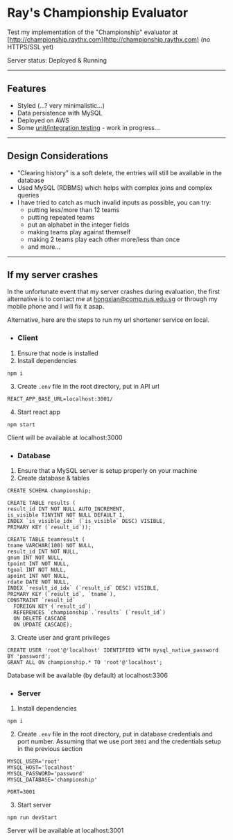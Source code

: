# Ray's Championship Evaluator

Test my implementation of the "Championship" evaluator at [http://championship.raythx.com](http://championship.raythx.com) (no HTTPS/SSL yet)

Server status: Deployed & Running

---

## Features
- Styled (...? very minimalistic...)
- Data persistence with MySQL
- Deployed on AWS
- Some [unit/integration testing]() - work in progress...

---

## Design Considerations
- "Clearing history" is a soft delete, the entries will still be available in the database
- Used MySQL (RDBMS) which helps with complex joins and complex queries
- I have tried to catch as much invalid inputs as possible, you can try:
  - putting less/more than 12 teams
  - putting repeated teams
  - put an alphabet in the integer fields
  - making teams play against themself
  - making 2 teams play each other more/less than once
  - and more...

---

## If my server crashes

In the unfortunate event that my server crashes during evaluation, the first alternative is to contact me at [hongxian@comp.nus.edu.sg](mailto:hongxian@comp.nus.edu.sg) or through my mobile phone and I will fix it asap.

Alternative, here are the steps to run my url shortener service on local.

- ### Client
1. Ensure that node is installed
2. Install dependencies
```
npm i
```
3. Create `.env` file in the root directory, put in API url
```
REACT_APP_BASE_URL=localhost:3001/
```
4. Start react app
```
npm start
```
Client will be available at localhost:3000

- ### Database
1. Ensure that a MySQL server is setup properly on your machine
2. Create database & tables
```
CREATE SCHEMA championship;

CREATE TABLE results (
result_id INT NOT NULL AUTO_INCREMENT,
is_visible TINYINT NOT NULL DEFAULT 1,
INDEX `is_visible_idx` (`is_visible` DESC) VISIBLE,
PRIMARY KEY (`result_id`));

CREATE TABLE teamresult (
tname VARCHAR(100) NOT NULL,
result_id INT NOT NULL,
gnum INT NOT NULL,
tpoint INT NOT NULL,
tgoal INT NOT NULL,
apoint INT NOT NULL,
rdate DATE NOT NULL,
INDEX `result_id_idx` (`result_id` DESC) VISIBLE,
PRIMARY KEY (`result_id`, `tname`),
CONSTRAINT `result_id`
  FOREIGN KEY (`result_id`)
  REFERENCES `championship`.`results` (`result_id`)
  ON DELETE CASCADE
  ON UPDATE CASCADE);

```
3. Create user and grant privileges
```
CREATE USER 'root'@'localhost' IDENTIFIED WITH mysql_native_password BY 'password';
GRANT ALL ON championship.* TO 'root'@'localhost';
```
Database will be available (by default) at localhost:3306

- ### Server
1. Install dependencies
```
npm i
```
2. Create `.env` file in the root directory, put in database credentials and port number. Assuming that we use port `3001` and the credentials setup in the previous section
```
MYSQL_USER='root'
MYSQL_HOST='localhost'
MYSQL_PASSWORD='password'
MYSQL_DATABASE='championship'

PORT=3001
```
3. Start server
```
npm run devStart
```
Server will be available at localhost:3001